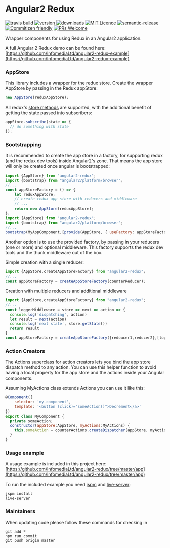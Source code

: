 # Angular2 Redux

[![travis build](https://img.shields.io/travis/InfomediaLtd/angular2-redux.svg?style=flat-square)](https://travis-ci.org/InfomediaLtd/angular2-redux)
[![version](https://img.shields.io/npm/v/angular2-redux.svg?style=flat-square)](https://www.npmjs.com/package/angular2-redux)
[![downloads](https://img.shields.io/npm/dm/angular2-redux.svg?style=flat-square)](https://www.npmjs.com/package/angular2-redux)
[![MIT Licence](https://img.shields.io/npm/l/angular2-redux.svg?style=flat-square)](https://opensource.org/licenses/MIT)
[![semantic-release](https://img.shields.io/badge/%20%20%F0%9F%93%A6%F0%9F%9A%80-semantic--release-e10079.svg?style=flat-square)](https://github.com/semantic-release/semantic-release)
[![Commitizen friendly](https://img.shields.io/badge/commitizen-friendly-brightgreen.svg?style=flat-square)](http://commitizen.github.io/cz-cli/)
[![PRs Welcome](https://img.shields.io/badge/prs-welcome-brightgreen.svg?style=flat-square)](http://makeapullrequest.com)

Wrapper components for using Redux in an Angular2 application.

A full Angular 2 Redux demo can be found here: [https://github.com/InfomediaLtd/angular2-redux-example](https://github.com/InfomediaLtd/angular2-redux-example)

### AppStore

This library includes a wrapper for the redux store. Create the wrapper AppStore by passing in the Redux appStore:
```js
new AppStore(reduxAppStore);
```

All redux's [store methods](http://redux.js.org/docs/basics/Store.html) are supported, with the additional benefit of getting the state passed into subscribers:
```js
appStore.subscribe(state => {
  // do something with state
});
```

### Bootstrapping

It is recommended to create the app store in a factory, for supporting redux (and the redux dev tools) inside Angular2's zone. That means the app store will only be created once angular is bootstrapped:
```js
import {AppStore} from "angular2-redux";
import {bootstrap} from "angular2/platform/browser";
//...
const appStoreFactory = () => {
    let reduxAppStore;
    // create redux app store with reducers and middleware  
    // ...
    return new AppStore(reduxAppStore);
};
import {AppStore} from "angular2-redux";
import {bootstrap} from "angular2/platform/browser";
//...
bootstrap(MyAppComponent,[provide(AppStore, { useFactory: appStoreFactory })]);
```

Another option is to use the provided factory, by passing in your reducers (one or more) and optional middleware. This factory supports the redux dev tools and the thunk middleware out of the box.

Simple creation with a single reducer:
```js
import {AppStore,createAppStoreFactory} from "angular2-redux";
//...
const appStoreFactory = createAppStoreFactory(counterReducer);
```

Creation with multiple reducers and additional middleware
```js
import {AppStore,createAppStoreFactory} from "angular2-redux";
//...
const loggerMiddleware = store => next => action => {
  console.log('dispatching', action)
  let result = next(action)
  console.log('next state', store.getState())
  return result
}
const appStoreFactory = createAppStoreFactory({redoucer1,reducer2},[loggerMiddleware]);
```

### Action Creators

The Actions superclass for action creators lets you bind the app store dispatch method to any action. You can use this helper function to avoid having a local property for the app store and the actions inside your Angular components.

Assuming MyActions class extends Actions you can use it like this:
```js
@Component({
    selector: 'my-component',
    template: '<button (click)="someAction()">Decrement</a>'
})
export class MyComponent {
  private someAction;
  constructor(appStore:AppStore, myActions:MyActions) {
    this.someAction = counterActions.createDispatcher(appStore, myActions.someAction);
  }
}
```

### Usage example

A usage example is included in this project here: [https://github.com/InfomediaLtd/angular2-redux/tree/master/app](https://github.com/InfomediaLtd/angular2-redux/tree/master/app)

To run the included example you need [jspm](http://jspm.io/) and [live-server](https://www.npmjs.com/package/live-server):
```sh
jspm install
live-server
```

### Maintainers

When updating code please follow these commands for checking in
```
git add *
npm run commit
git push origin master
```
